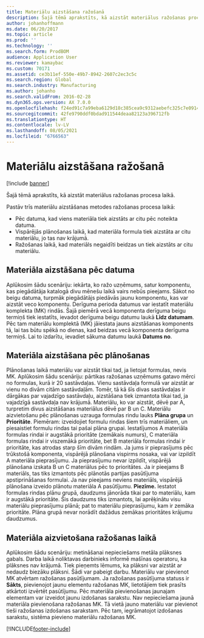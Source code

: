 ```yaml
---
title: Materiālu aizstāšana ražošanā
description: Šajā tēmā aprakstīts, kā aizstāt materiālus ražošanas procesa laikā.
author: johanhoffmann
ms.date: 06/20/2017
ms.topic: article
ms.prod: ''
ms.technology: ''
ms.search.form: ProdBOM
audience: Application User
ms.reviewer: kamaybac
ms.custom: 70171
ms.assetid: ce3b11ef-550e-49b7-8942-2607c2ec3c5c
ms.search.region: Global
ms.search.industry: Manufacturing
ms.author: johanho
ms.search.validFrom: 2016-02-28
ms.dyn365.ops.version: AX 7.0.0
ms.openlocfilehash: f24ed91c7a99eba6129d18c385cea9c9312aebefc325c7e0914b1c0b32231e32
ms.sourcegitcommit: 42fe9790ddf0bdad911544deaa82123a396712fb
ms.translationtype: HT
ms.contentlocale: lv-LV
ms.lasthandoff: 08/05/2021
ms.locfileid: "6766563"
---
```

# <a name="material-substitution-in-manufacturing"></a>Materiālu aizstāšana ražošanā

[!include [banner](../includes/banner.md)]

Šajā tēmā aprakstīts, kā aizstāt materiālus ražošanas procesa laikā. 

Pastāv trīs materiālu aizstāšanas metodes ražošanas procesa laikā:

-   Pēc datuma, kad viens materiāla tiek aizstāts ar citu pēc noteikta datuma.
-   Vispārējās plānošanas laikā, kad materiāla formula tiek aizstāta ar citu materiālu, jo tas nav krājumā.
-   Ražošanas laikā, kad materiāls negaidīti beidzas un tiek aizstāts ar citu materiālu.

## <a name="substituting-material-by-date"></a>Materiāla aizstāšana pēc datuma
Aplūkosim šādu scenāriju: iekārta, ko ražo uzņēmums, satur komponentu, kas piegādātāja katalogā divu mēnešu laikā vairs nebūs pieejams. Sākot no beigu datuma, turpmāk piegādātājs piedāvās jaunu komponentu, kas var aizstāt veco komponentu. Derīguma perioda datumus var iestatīt materiālu komplekta (MK) rindās. Šajā piemērā vecā komponenta derīguma beigu termiņš tiek iestatīts, ievadot derīguma beigu datumu laukā **Līdz datumam**. Pēc tam materiālu komplektā (MK) jāiestata jauns aizstāšanas komponents tā, lai tas būtu spēkā no dienas, kad beidzas vecā komponenta derīguma termiņš. Lai to izdarītu, ievadiet sākuma datumu laukā **Datums no**.

## <a name="substituting-material-by-planning"></a>Materiāla aizstāšana pēc plānošanas
Plānošanas laikā materiālu var aizstāt tikai tad, ja lietojat formulas, nevis MK. Aplūkosim šādu scenāriju: pārtikas ražošanas uzņēmums gatavo mērci no formulas, kurā ir 20 sastāvdaļas. Vienu sastāvdaļa formulā var aizstāt ar vienu no divām citām sastāvdaļām. Tomēr, tā kā šīs divas sastāvdaļas ir dārgākas par vajadzīgo sastāvdaļu, aizstāšana tiek izmantota tikai tad, ja vajadzīgā sastāvdaļa nav krājumā. Materiālu, ko var aizstāt, dēvē par A, turpretim divus aizstāšanas materiālus dēvē par B un C. Materiālu aizvietošanu pēc plānošanas uzrauga formulas rindu lauks **Plāna grupa** un **Prioritāte**. Piemēram: izveidojiet formulu rindas šiem trīs materiāliem, un piesaistiet formulu rindas tai pašai plāna grupai. Iestatījumos A materiāla formulas rindai ir augstākā prioritāte (zemākais numurs), C materiāla formulas rindai ir viszemākā prioritāte, bet B materiāla formulas rindai ir prioritāte, kas atrodas starp šīm divām rindām. Ja jums ir pieprasījums pēc trūkstošā komponenta, vispārējā plānošana vispirms nosaka, vai var izpildīt A materiāla pieprasījumu. Ja pieprasījumu nevar izpildīt, vispārējā plānošana izskata B un C materiālus pēc to prioritātes. Ja ir pieejams B materiāls, tas tiks izmantots pēc plānotās partijas pasūtījuma apstiprināšanas formulai. Ja nav pieejams neviens materiāls, vispārējā plānošana izveido plānotu materiāla A pasūtījumu. **Piezīme.** Iestatot formulas rindas plānu grupā, daudzums jānorāda tikai par to materiālu, kam ir augstākā prioritāte. Šis daudzums tiks izmantots, lai aprēķinātu visu materiālu pieprasījumu plānā; pat to materiālu pieprasījumu, kam ir zemāka prioritāte. Plāna grupā nevar norādīt dažādus zemākas prioritātes krājumu daudzumus.

## <a name="substituting-material-during-production"></a>Materiāla aizvietošana ražošanas laikā
Aplūkosim šādu scenāriju: metināšanai nepieciešams metāla plāksnes gabals. Darba laikā noliktavas darbinieks informē mašīnas operatoru, ka plāksnes nav krājumā. Tiek pieņemts lēmums, ka plāksni var aizstāt ar nedaudz biezāku plāksni. Šādi var pabeigt darbu. Materiālu var pievienot MK atvērtam ražošanas pasūtījumam. Ja ražošanas pasūtījuma statuss ir **Sākts**, pievienojot jaunu elementu ražošanas MK, lietotājiem tiek prasīts atkārtoti izvērtēt pasūtījumu. Pēc materiāla pievienošanas jaunajam elementam var izveidot jaunu izdošanas sarakstu. Nav nepieciešama jaunā materiāla pievienošana ražošanas MK. Tā vietā jauno materiālu var pievienot tieši ražošanas izdošanas sarakstam. Pēc tam, iegrāmatojot izdošanas sarakstu, sistēma pievieno materiālu ražošanas MK.





[!INCLUDE[footer-include](../../includes/footer-banner.md)]